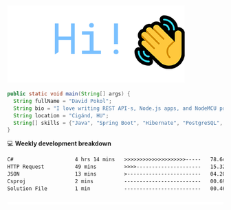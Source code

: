 ![Hi!](assets/images/hi.png)

```java
public static void main(String[] args) {
  String fullName = "David Pokol";
  String bio = "I love writing REST API-s, Node.js apps, and NodeMCU programs";
  String location = "Cigánd, HU";
  String[] skills = {"Java", "Spring Boot", "Hibernate", "PostgreSQL", "Git"};
}
```

💻 **Weekly development breakdown**
<!--START_SECTION:waka-->

```txt
C#                    4 hrs 14 mins   >>>>>>>>>>>>>>>>>>>>-----   78.64 %
HTTP Request          49 mins         >>>>---------------------   15.32 %
JSON                  13 mins         >------------------------   04.20 %
Csproj                2 mins          -------------------------   00.69 %
Solution File         1 min           -------------------------   00.46 %
```

<!--END_SECTION:waka-->

![footer](assets/images/footer.png)
